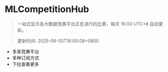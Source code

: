# MLCompetitionHub

> 一站式显示各大数据竞赛平台正在进行的比赛，每天 16:00 UTC+8 自动更新。
  
> 更新时间: 2025-06-05T16:00:08+0800 

* 多家竞赛平台
* 多种订阅方式
* 下拉查看更多